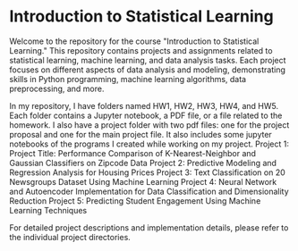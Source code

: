 # Introduction to Statistical Learning
 
Welcome to the repository for the course "Introduction to Statistical Learning." This repository contains projects and assignments related to statistical learning, machine learning, and data analysis tasks. Each project focuses on different aspects of data analysis and modeling, demonstrating skills in Python programming, machine learning algorithms, data preprocessing, and more.

 
In my repository, I have folders named HW1, HW2, HW3, HW4, and HW5. Each folder contains a Jupyter notebook, a PDF file, or a file related to the homework. I also have a project folder with two pdf files: one for the project proposal and one for the main project file. It also includes some jupyter notebooks of the programs I created while working on my project.
      Project 1: Project Title: Performance Comparison of K-Nearest-Neighbor and Gaussian Classifiers on Zipcode Data
      Project 2: Predictive Modeling and Regression Analysis for Housing Prices
      Project 3: Text Classification on 20 Newsgroups Dataset Using Machine Learning
      Project 4: Neural Network and Autoencoder Implementation for Data Classification and Dimensionality Reduction
      Project 5: Predicting Student Engagement Using Machine Learning Techniques

For detailed project descriptions and implementation details, please refer to the individual project directories.
